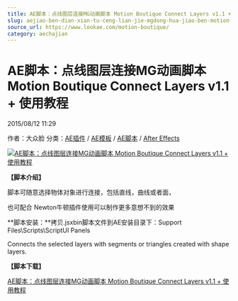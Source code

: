 ```yaml
---
title: AE脚本：点线图层连接MG动画脚本 Motion Boutique Connect Layers v1.1 + 使用教程
slug: aejiao-ben-dian-xian-tu-ceng-lian-jie-mgdong-hua-jiao-ben-motion-boutique-connect-layers-v1-1-shi-yong-jiao-cheng
source_url: https://www.lookae.com/motion-boutique/
category: aechajian
---
```

# AE脚本：点线图层连接MG动画脚本 Motion Boutique Connect Layers v1.1 + 使用教程

2015/08/12 11:29

作者：大众脸
分类：[AE插件](https://www.lookae.com/after-effects/aechajian/) / [AE模板](https://www.lookae.com/after-effects/other-after-effects/) / [AE脚本](https://www.lookae.com/after-effects/aescripts/) / [After Effects](https://www.lookae.com/after-effects/)

[![AE脚本：点线图层连接MG动画脚本 Motion Boutique Connect Layers v1.1 + 使用教程](https://www.lookae.com/wp-content/uploads/2015/08/Motion-Boutique.jpg "AE脚本：点线图层连接MG动画脚本 Motion Boutique Connect Layers v1.1 + 使用教程-LookAE.com")](https://www.lookae.com/wp-content/uploads/2015/08/Motion-Boutique.jpg)

**【脚本介绍】**

脚本可随意选择物体对象进行连接，包括直线，曲线或者面，

也可配合 Newton牛顿插件使用可以制作更多意想不到的效果

**脚本安装：**拷贝.jsxbin脚本文件到AE安装目录下：Support Files\Scripts\ScriptUI Panels

Connects the selected layers with segments or triangles created with shape layers.

**【脚本下载】**

[AE脚本：点线图层连接MG动画脚本 Motion Boutique Connect Layers v1.1 + 使用教程](https://www.400gb.com/file/112211015)
